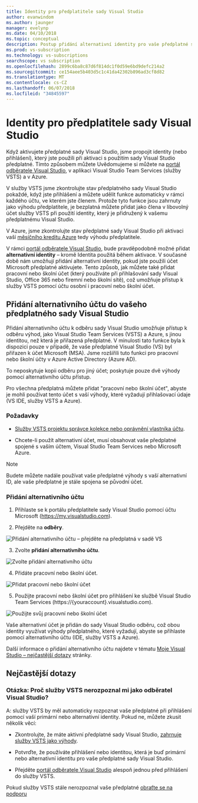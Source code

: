 ```yaml
---
title: Identity pro předplatitele sady Visual Studio
author: evanwindom
ms.author: jaunger
manager: evelynp
ms.date: 04/10/2018
ms.topic: conceptual
description: Postup přidání alternativní identity pro vaše předplatné sady Visual Studio, používat pro služby VSTS a Azure
ms.prod: vs-subscription
ms.technology: vs-subscriptions
searchscope: vs subscription
ms.openlocfilehash: 2899c6ba8c87d6f814dc1f0d59e6bd9defc214a2
ms.sourcegitcommit: ce154aee5b403d5c1c41da42302b896ad3cf8d82
ms.translationtype: MT
ms.contentlocale: cs-CZ
ms.lasthandoff: 06/07/2018
ms.locfileid: "34845597"
---
```

# <a name="identities-for-visual-studio-subscribers"></a>Identity pro předplatitele sady Visual Studio

Když aktivujete předplatné sady Visual Studio, jsme propojit identity (nebo přihlášení), který jste použili při aktivaci s použitím sady Visual Studio předplatné. Tímto způsobem můžete Uvědomujeme si můžete na [portál odběratele Visual Studio](https://my.visualstudio.com?wt.mc_id=o~msft~docs), v aplikaci Visual Studio Team Services (služby VSTS) a v Azure.

V služby VSTS jsme zkontrolujte stav předplatného sady Visual Studio pokaždé, když jste přihlášení a můžete udělit funkce automaticky v rámci každého účtu, ve kterém jste členem.
Protože tyto funkce jsou zahrnuty jako výhodu předplatitele, je bezplatná můžete přidat jako člena v libovolný účet služby VSTS při použití identity, který je přidružený k vašemu předplatnému Visual Studio.

V Azure, jsme zkontrolujte stav předplatné sady Visual Studio při aktivaci vaší [měsíčního kreditu Azure](https://azure.microsoft.com/pricing/member-offers/credit-for-visual-studio-subscribers/) tedy výhodu předplatitele.

V rámci [portál odběratele Visual Studio](https://my.visualstudio.com?wt.mc_id=o~msft~docs), bude pravděpodobně možné přidat **alternativní identity** – kromě Identita použitá během aktivace. V současné době nám umožňují přidání alternativní identity, pokud jste použili účet Microsoft předplatné aktivujete. Tento způsob, jak můžete také přidat pracovní nebo školní účet (který používáte při přihlašování sady Visual Studio, Office 365 nebo firemní nebo školní sítě), což umožňuje přístup k služby VSTS pomocí účtu osobní i pracovní nebo školní účet.

## <a name="add-an-alternate-account-to-your-visual-studio-subscription"></a>Přidání alternativního účtu do vašeho předplatného sady Visual Studio

Přidání alternativního účtu k odběru sady Visual Studio umožňuje přístup k odběru výhod, jako Visual Studio Team Services (VSTS) a Azure, s jinou identitou, než která je přiřazená předplatné. V minulosti tato funkce byla k dispozici pouze v případě, že vaše předplatné Visual Studio (VS) byl přiřazen k účet Microsoft (MSA). Jsme rozšířili tuto funkci pro pracovní nebo školní účty v Azure Active Directory (Azure AD).

To neposkytuje kopii odběru pro jiný účet; poskytuje pouze dvě výhody pomocí alternativního účtu přístup.

Pro všechna předplatná můžete přidat "pracovní nebo školní účet", abyste je mohli používat tento účet s vaší výhody, které vyžadují přihlašovací údaje (VS IDE, služby VSTS a Azure).

### <a name="prerequisites"></a>Požadavky

* [Služby VSTS projektu správce kolekce nebo oprávnění vlastníka účtu](https://docs.microsoft.com/en-us/vsts/accounts/faq-add-delete-users#find-owner).

* Chcete-li použít alternativní účet, musí obsahovat vaše předplatné spojené s vaším účtem, Visual Studio Team Services nebo Microsoft Azure.

> [!Note]
> Budete můžete nadále používat vaše předplatné výhody s vaší alternativní ID, ale vaše předplatné je stále spojena se původní účet.

### <a name="add-the-alternate-account"></a>Přidání alternativního účtu

1. Přihlaste se k portálu předplatitele sady Visual Studio pomocí účtu Microsoft (https://my.visualstudio.com).

2. Přejděte na **odběry**.

  ![Přidání alternativního účtu – přejděte na předplatná v sadě VS](_img/vs-alternate-identity/my-vs-subscriptions.png)

3. Zvolte **přidání alternativního účtu**.

  ![Zvolte přidání alternativního účtu ](_img/vs-alternate-identity/choose-add-alternate-account.png)

4. Přidáte pracovní nebo školní účet.

  ![Přidat pracovní nebo školní účet](_img/vs-alternate-identity/enter-alternate-account-my-visual-studio-com-portal.png)

5. Použijte pracovní nebo školní účet pro přihlášení ke službě Visual Studio Team Services (https://{youraccount}.visualstudio.com).

  ![Použijte svůj pracovní nebo školní účet](_img/vs-alternate-identity/sign-in-with-alternate-account.png)

  Vaše alternativní účet je přidán do sady Visual Studio odběru, což obou identity využívat výhody předplatného, které vyžadují, abyste se přihlaste pomocí alternativního účtu (IDE, služby VSTS a Azure).

Další informace o přidání alternativního účtu najdete v tématu [Moje Visual Studio – nejčastější dotazy](https://www.visualstudio.com/my/myvsfaq#alternate) stránky.

## <a name="faq"></a>Nejčastější dotazy

### <a name="q--why-doesnt-vsts-recognize-me-as-a-visual-studio-subscriber"></a>Otázka: Proč služby VSTS nerozpoznal mi jako odběratel Visual Studio?
A: služby VSTS by měl automaticky rozpoznat vaše předplatné při přihlášení pomocí vaší primární nebo alternativní identity. Pokud ne, můžete zkusit několik věcí:

* Zkontrolujte, že máte aktivní předplatné sady Visual Studio, [zahrnuje služby VSTS jako výhody](vs-vsts.md).

* Potvrďte, že používáte přihlášení nebo identitou, která je buď primární nebo alternativní identitu pro vaše předplatné sady Visual Studio.

* Přejděte [portál odběratele Visual Studio](https://my.visualstudio.com?wt.mc_id=o~msft~docs) alespoň jednou před přihlášení do služby VSTS.

Pokud služby VSTS stále nerozpoznal vaše předplatné [obraťte se na podporu](https://www.visualstudio.com/team-services/support/)
